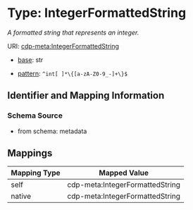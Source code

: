 # Type: IntegerFormattedString




_A formatted string that represents an integer._



URI: [cdp-meta:IntegerFormattedString](metadataIntegerFormattedString)

* [base](https://w3id.org/linkml/base): str




* [pattern](https://w3id.org/linkml/pattern): `^int[ ]*\{[a-zA-Z0-9_-]+\}$`






## Identifier and Mapping Information







### Schema Source


* from schema: metadata




## Mappings

| Mapping Type | Mapped Value |
| ---  | ---  |
| self | cdp-meta:IntegerFormattedString |
| native | cdp-meta:IntegerFormattedString |



